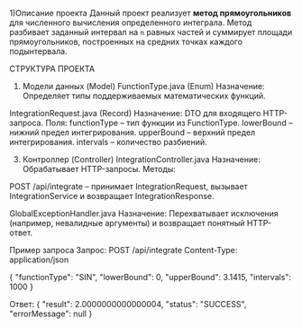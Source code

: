 1)Описание проекта
Данный проект реализует **метод прямоугольников** для численного вычисления определенного интеграла. 
Метод разбивает заданный интервал на `n` равных частей и суммирует площади прямоугольников, построенных на средних точках каждого подынтервала.

СТРУКТУРА ПРОЕКТА

1. Модели данных (Model)
FunctionType.java (Enum)
Назначение: Определяет типы поддерживаемых математических функций.

IntegrationRequest.java (Record)
Назначение: DTO для входящего HTTP-запроса.
Поля:
functionType – тип функции из FunctionType.
lowerBound – нижний предел интегрирования.
upperBound – верхний предел интегрирования.
intervals – количество разбиений.

3. Контроллер (Controller)
IntegrationController.java
Назначение: Обрабатывает HTTP-запросы.
Методы:

POST /api/integrate – принимает IntegrationRequest, вызывает IntegrationService и возвращает IntegrationResponse.

GlobalExceptionHandler.java
Назначение: Перехватывает исключения (например, невалидные аргументы) и возвращает понятный HTTP-ответ.

Пример запроса
Запрос:
POST /api/integrate
Content-Type: application/json

{
    "functionType": "SIN",
    "lowerBound": 0,
    "upperBound": 3.1415,
    "intervals": 1000
}

Ответ:
{
    "result": 2.0000000000000004,
    "status": "SUCCESS",
    "errorMessage": null
}
